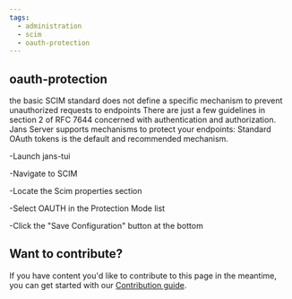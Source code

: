```yaml
---
tags:
  - administration
  - scim
  - oauth-protection
---
```


## oauth-protection
the basic SCIM standard does not define a specific mechanism to prevent unauthorized requests to endpoints
There are just a few guidelines in section 2 of RFC 7644 concerned with authentication and authorization.
Jans Server  supports mechanisms to protect your endpoints:
Standard OAuth tokens is the default and recommended mechanism.

  -Launch jans-tui
  
  -Navigate to SCIM 
  
  -Locate the Scim properties section
  
  -Select OAUTH in the Protection Mode list
  
  -Click the "Save Configuration" button at the bottom
  

## Want to contribute?

If you have content you'd like to contribute to this page in the meantime, you can get started with our [Contribution guide](https://docs.jans.io/head/CONTRIBUTING/).
